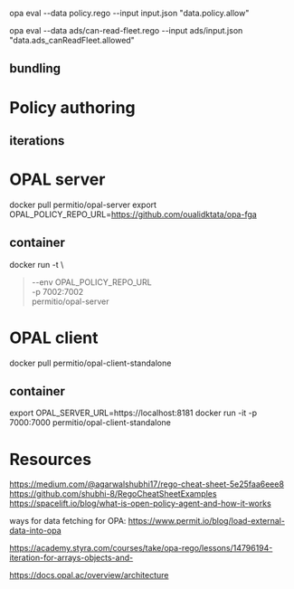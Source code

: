 


opa eval --data policy.rego --input input.json "data.policy.allow"

opa eval --data ads/can-read-fleet.rego --input ads/input.json "data.ads_canReadFleet.allowed"
## bundling


# Policy authoring

## iterations
# OPAL server
docker pull permitio/opal-server
export OPAL_POLICY_REPO_URL=https://github.com/oualidktata/opa-fga
## container
docker run -t \
> --env OPAL_POLICY_REPO_URL \
> -p 7002:7002 \
> permitio/opal-server

# OPAL client
docker pull permitio/opal-client-standalone
## container
export OPAL_SERVER_URL=https://localhost:8181
docker run -it -p 7000:7000 permitio/opal-client-standalone
# Resources

https://medium.com/@agarwalshubhi17/rego-cheat-sheet-5e25faa6eee8
https://github.com/shubhi-8/RegoCheatSheetExamples
https://spacelift.io/blog/what-is-open-policy-agent-and-how-it-works

 ways for data fetching for OPA: https://www.permit.io/blog/load-external-data-into-opa

https://academy.styra.com/courses/take/opa-rego/lessons/14796194-iteration-for-arrays-objects-and-

https://docs.opal.ac/overview/architecture